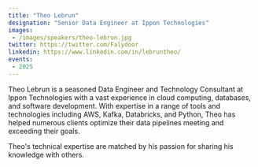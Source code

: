 ```yaml
---
title: "Theo Lebrun"
designation: "Senior Data Engineer at Ippon Technologies"
images:
 - /images/speakers/theo-lebrun.jpg
twitter: https://twitter.com/Falydoor
linkedin: https://www.linkedin.com/in/lebruntheo/
events:
 - 2025
---
```


Theo Lebrun is a seasoned Data Engineer and Technology Consultant at Ippon Technologies with a vast experience in cloud computing, databases, and software development. With expertise in a range of tools and technologies including AWS, Kafka, Databricks, and Python, Theo has helped numerous clients optimize their data pipelines meeting and exceeding their goals.

Theo's technical expertise are matched by his passion for sharing his knowledge with others.
